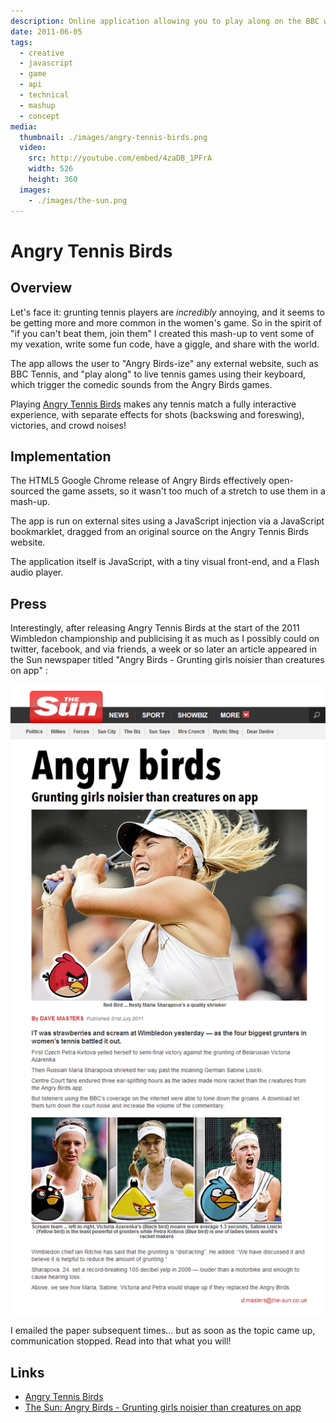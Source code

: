 ```yaml
---
description: Online application allowing you to play along on the BBC website with grunting tennis players to the sounds of Angry Birds
date: 2011-06-05
tags:
  - creative
  - javascript
  - game
  - api
  - technical
  - mashup
  - concept
media:
  thumbnail: ./images/angry-tennis-birds.png
  video:
    src: http://youtube.com/embed/4zaDB_1PFrA
    width: 526
    height: 360
  images:
    - ./images/the-sun.png
---
```


# Angry Tennis Birds

## Overview

Let's face it: grunting tennis players are _incredibly_ annoying, and it seems to be getting more and more common in the women's game. So in the spirit of "if you can't beat them, join them" I created this mash-up to vent some of my vexation, write some fun code, have a giggle, and share with the world.

The app allows the user to "Angry Birds-ize" any external website, such as BBC Tennis, and "play along" to live tennis games using their keyboard, which trigger the comedic sounds from the Angry Birds games.

Playing [Angry Tennis Birds](http://angrytennisbirds.com/) makes any tennis match a fully interactive experience, with separate effects for shots (backswing and foreswing), victories, and crowd noises!

## Implementation

The HTML5 Google Chrome release of Angry Birds effectively open-sourced the game assets, so it wasn't too much of a stretch to use them in a mash-up.

The app is run on external sites using a JavaScript injection via a JavaScript bookmarklet, dragged from an original source on the Angry Tennis Birds website.

The application itself is JavaScript, with a tiny visual front-end, and a Flash audio player.

## Press

Interestingly, after releasing Angry Tennis Birds at the start of the 2011 Wimbledon championship and publicising it as much as I possibly could on twitter, facebook, and via friends, a week or so later an article appeared in the Sun newspaper titled "Angry Birds - Grunting girls noisier than creatures on app" :

![](./images/the-sun.png)

I emailed the paper subsequent times... but as soon as the topic came up, communication stopped. Read into that what you will!

## Links

- [Angry Tennis Birds](http://angrytennisbirds.com/)
- [The Sun: Angry Birds - Grunting girls noisier than creatures on app](http://thesun.co.uk/sol/homepage/news/3671271/Grunting-girls-make-racket-at-Wimbledon.html)

